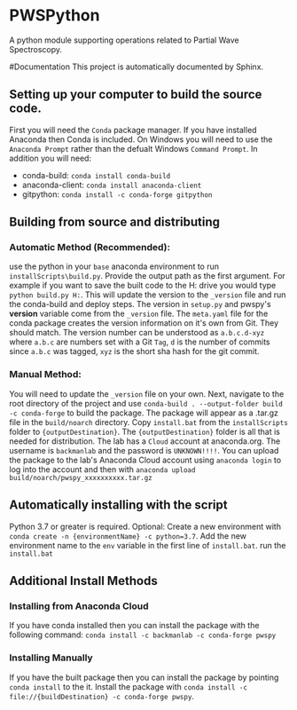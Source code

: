 # PWSPython

A python module supporting operations related to Partial Wave Spectroscopy.

#Documentation
This project is automatically documented by Sphinx.

## Setting up your computer to build the source code.
First you will need the `Conda` package manager. If you have installed Anaconda then Conda is included.
On Windows you will need to use the `Anaconda Prompt` rather than the defualt Windows `Command Prompt`.
In addition you will need:
 - conda-build: `conda install conda-build`
 - anaconda-client: `conda install anaconda-client`
 - gitpython: `conda install -c conda-forge gitpython`
 
## Building from source and distributing
### Automatic Method (Recommended):
use the python in your `base` anaconda environment to run `installScripts\build.py`. Provide the output path as the first argument. For example if you want to save the built code to the H: drive you would type `python build.py H:`.
This will update the version to the `_version` file and run the conda-build and deploy steps.
The version in `setup.py` and pwspy's __version__ variable come from the `_version` file. The `meta.yaml` file for the conda package
creates the version information on it's own from Git. They should match. The version number can be understood as `a.b.c.d-xyz` where `a.b.c` are numbers set with a Git `Tag`, `d` is the number of commits since 
`a.b.c` was tagged, `xyz` is the short sha hash for the git commit.

### Manual Method:  
You will need to update the `_version` file on your own. Next, navigate to the root directory of the project and use `conda-build . --output-folder build -c conda-forge` to build the package. The package will appear as a .tar.gz file in the `build/noarch` directory.
Copy `install.bat` from the `installScripts` folder to `{outputDestination}`. The `{outputDestination}` folder is all that is needed for distribution.
The lab has a `Cloud` account at anaconda.org. The username is `backmanlab` and the password is `UNKNOWN!!!!`.
You can upload the package to the lab's Anaconda Cloud account using `anaconda login` to log into the account and then with `anaconda upload build/noarch/pwspy_xxxxxxxxxx.tar.gz`


## Automatically installing with the script
Python 3.7 or greater is required.
Optional:
  Create a new environment with `conda create -n {environmentName} -c python=3.7`.
  Add the new environment name to the `env` variable in the first line of `install.bat`.
run the `install.bat`  

## Additional Install Methods

### Installing from Anaconda Cloud
If you have conda installed then you can install the package with the following command: `conda install -c backmanlab -c conda-forge pwspy`

### Installing Manually
If you have the built package then you can install the package by pointing `conda install` to the it.
Install the package with `conda install -c file://{buildDestination} -c conda-forge pwspy`.


